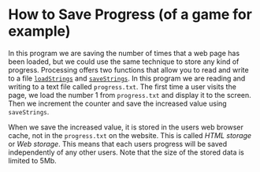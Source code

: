 # How to Save Progress (of a game for example)
In this program we are saving the number of times that a web page has been loaded, but we could use the same technique to store any kind of progress. Processing offers two functions that allow you to read and write to a file [`loadStrings`](https://processing.org/reference/loadStrings_.html) and [`saveStrings`](https://processing.org/reference/saveStrings_.html). In this program we are reading and writing to a text file called `progress.txt`. The first time a user visits the page, we load the number 1 from `progress.txt` and display it to the screen. Then we increment the counter and save the increased value using `saveStrings`.   

When we save the increased value, it is stored in the users web browser cache, not in the `progress.txt` on the website. This is called *HTML storage* or *Web storage*. This means that each users progress will be saved independently of any other users. Note that the size of the stored data is limited to 5Mb. 
